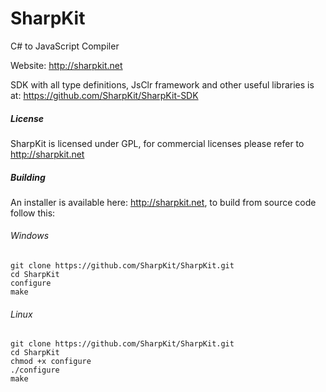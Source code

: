 SharpKit
========

C# to JavaScript Compiler

Website: http://sharpkit.net

SDK with all type definitions, JsClr framework and other useful libraries is at:
https://github.com/SharpKit/SharpKit-SDK

##### License
SharpKit is licensed under GPL, for commercial licenses please refer to http://sharpkit.net


##### Building
An installer is available here: http://sharpkit.net, to build from source code follow this:

###### Windows
```
git clone https://github.com/SharpKit/SharpKit.git
cd SharpKit
configure
make
```

###### Linux
```
git clone https://github.com/SharpKit/SharpKit.git
cd SharpKit
chmod +x configure
./configure
make
```
